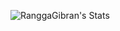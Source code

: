 ![RanggaGibran's Stats](https://github-readme-stats.vercel.app/api?username=RanggaGibran&theme=vue-dark&show_icons=true&hide_border=true&count_private=true)
